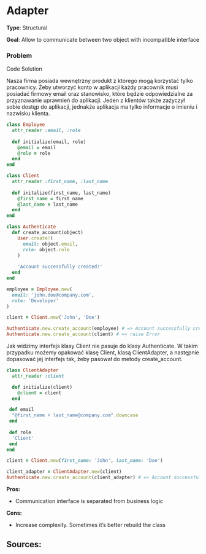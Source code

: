 # Adapter

**Type**: Structural

**Goal**: Allow to communicate between two object with incompatible interface

### Problem
Code
Solution

Nasza firma posiada wewnętrzny produkt z którego mogą korzystać tylko pracownicy. Żeby utworzyć konto w aplikacji każdy pracownik musi posiadać firmowy email oraz stanowisko, które będzie odpowiedzialne za przyznawanie uprawnień do aplikacji. Jeden z klientów także zażyczył sobie dostęp do aplikacji, jednakże aplikacja ma tylko informacje o imieniu i nazwisku klienta. 

``` Ruby
class Employee
  attr_reader :email, :role
  
  def initialize(email, role)
    @email = email
    @role = role
  end
end

class Client
  attr_reader :first_name, :last_name
  
  def initalize(first_name, last_name)
    @first_name = first_name
    @last_name = last_name
  end
end

class Authenticate
  def create_account(object)
    User.create!(
      email: object.email,
      role: object.role
    )
    
    'Account successfully created!'
  end
end

employee = Employee.new(
  email: 'john.doe@company.com',
  role: 'Developer'
)

client = Client.new('John', 'Doe')

Authenticate.new.create_account(employee) # => Account successfully created!
Authenticate.new.create_account(client) # => raise Error
```

Jak widzimy interfejs klasy Client nie pasuje do klasy Authenticate. W takim przypadku możemy opakować klasę Client, klasą ClientAdapter, a następnie dopasować jej interfejs tak, żeby pasował do metody create_account. 

``` Ruby
class ClientAdapter
  attr_reader :client

  def initialize(client)
    @client = client
  end

 def email
  "@first_name + last_name@company.com".downcase
 end
 
 def role
  'Client'
 end
end

client = Client.new(first_name: 'John', last_name: 'Doe')

client_adapter = ClientAdapter.new(client)
Authenticate.new.create_account(client_adapter) # => Account successfully created!
```

**Pros:**
- Communication interface is separated from business logic

**Cons:**
- Increase complexity. Sometimes it’s better rebuild the class

**Sources:**
-
